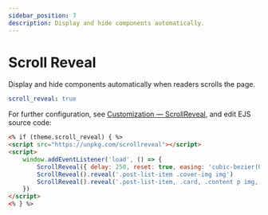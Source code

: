 ```yaml
---
sidebar_position: 7
description: Display and hide components automatically.
---
```


# Scroll Reveal

Display and hide components automatically when readers scrolls the page.

```yaml title="theme/hexo-theme-cupertino/_config.yml"
scroll_reveal: true
```
For further configuration, see [Customization — ScrollReveal](https://scrollrevealjs.org/guide/customization.html), and edit EJS source code:

```html title=theme/hexo-theme-cupertino/layout/layout.ejs {5-7}
<% if (theme.scroll_reveal) { %>
<script src="https://unpkg.com/scrollreveal"></script>
<script>
    window.addEventListener('load', () => {
        ScrollReveal({ delay: 250, reset: true, easing: 'cubic-bezier(0, 0, 0, 1)' })
        ScrollReveal().reveal('.post-list-item .cover-img img')
        ScrollReveal().reveal('.post-list-item, .card, .content p img, .content .block-large img', { distance: '60px', origin: 'bottom', duration: 800 })
    })
</script>
<% } %>
```
